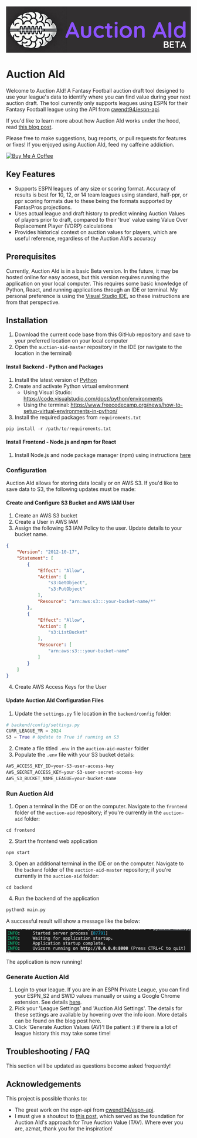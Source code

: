 ![alt text](frontend/src/Components/Auction_AId_logo_wide_beta.png)

# Auction AId

Welcome to Auction AId!  A Fantasy Football auction draft tool designed to use your league's data to identify where you can find value during your next auction draft.  The tool currently only supports leagues using ESPN for their Fantasy Football league using the API from [cwendt94/espn-api](https://github.com/cwendt94/espn-api).

If you'd like to learn more about how Auction AId works under the hood, read [this blog post](https://ryanlynch.me/Technical+Projects/AuctionAId/Auction+AId+Release+1.0+-+A+New+Tool+for+Fantasy+Football+Auction+Drafts).

Please free to make suggestions, bug reports, or pull requests for features or fixes!  If you enjoyed using Auction AId, feed my caffeine addiction.

<a href="https://buymeacoffee.com/ryanlynchuf" target="_blank"><img src="https://cdn.buymeacoffee.com/buttons/default-orange.png" alt="Buy Me A Coffee" height="41" width="174"></a>


## Key Features

- Supports ESPN leagues of any size or scoring format.  Accuracy of results is best for 10, 12, or 14 team leagues using standard, half-ppr, or ppr scoring formats due to these being the formats supported by FantasPros projections.
- Uses actual league and draft history to predict winning Auction Values of players prior to draft, compared to their 'true' value using Value Over Replacement Player (VORP) calculations
- Provides historical context on auction values for players, which are useful reference, regardless of the Auction AId's accuracy

## Prerequisites

Currently, Auction AId is in a basic Beta version.  In the future, it may be hosted online for easy access, but this version requires running the application on your local computer.  This requires some basic knowledge of Python, React, and running applications through an IDE or terminal.  My personal preference is using the [Visual Studio IDE](https://visualstudio.microsoft.com/), so these instructions are from that perspective.

## Installation

1. Download the current code base from this GitHub repository and save to your preferred location on your local computer
2. Open the `auction-aid-master` repository in the IDE (or navigate to the location in the terminal)

#### Install Backend - Python and Packages

1. Install the latest version of [Python](https://www.python.org/downloads/)
2. Create and activate Python virtual environment 
    - Using Visual Studio: https://code.visualstudio.com/docs/python/environments
    - Using the terminal: https://www.freecodecamp.org/news/how-to-setup-virtual-environments-in-python/
2. Install the required packages from `requirements.txt`

```python
pip install -r /path/to/requirements.txt
```

#### Install Frontend - Node.js and npm for React

1. Install Node.js and node package manager (npm) using instructions [here](https://gist.github.com/MichaelCurrin/aa1fc56419a355972b96bce23f3bccba)

### Configuration

Auction AId allows for storing data locally or on AWS S3.  If you'd like to save data to S3, the following updates must be made:


#### Create and Configure S3 Bucket and AWS IAM User
1. Create an AWS S3 bucket
2. Create a User in AWS IAM
3. Assign the following S3 IAM Policy to the user.  Update details to your bucket name.

```json
{
    "Version": "2012-10-17",
    "Statement": [
        {
            "Effect": "Allow",
            "Action": [
                "s3:GetObject",
                "s3:PutObject"
            ],
            "Resource": "arn:aws:s3:::your-bucket-name/*"
        },
        {
            "Effect": "Allow",
            "Action": [
                "s3:ListBucket"
            ],
            "Resource": [
                "arn:aws:s3:::your-bucket-name"
            ]
        }
    ]
}
```

4. Create AWS Access Keys for the User


#### Update Auction AId Configuration Files
1. Update the `settings.py` file location in the `backend/config` folder:

``` python
# backend/config/settings.py
CURR_LEAGUE_YR = 2024
S3 = True # Update to True if running on S3
```

2. Create a file titled `.env` in the `auction-aid-master` folder
3. Populate the `.env` file with your S3 bucket details:

```python
AWS_ACCESS_KEY_ID=your-S3-user-access-key
AWS_SECRET_ACCESS_KEY=your-S3-user-secret-access-key
AWS_S3_BUCKET_NAME_LEAGUE=your-bucket-name
```

### Run Auction AId

1. Open a terminal in the IDE or on the computer.  Navigate to the `frontend` folder of the `auction-aid` repository; if you're currently in the `auction-aid` folder:

```
cd frontend
```

2. Start the frontend web application

```
npm start
```

3. Open an additional terminal in the IDE or on the computer.  Navigate to the `backend` folder of the `auction-aid-master` repository; if you're currently in the `auction-aid` folder:

```
cd backend
```

4. Run the backend of the application

```python
python3 main.py
```

A successful result will show a message like the below:

![alt text](frontend/src/Components/image.png)

The application is now running!

### Generate Auction AId

1. Login to your league.  If you are in an ESPN Private League, you can find your ESPN_S2 and SWID values manually or using a Google Chrome extension.  See details [here](https://github.com/cwendt94/espn-api/discussions/150#discussioncomment-133615).
2. Pick your 'League Settings' and 'Auction AId Settings'.  The details for these settings are available by hovering over the info icon.  More details can be found on the blog post here.
3. Click 'Generate Auction Values (AV)'!  Be patient :) if there is a lot of league history this may take some time!

## Troubleshooting / FAQ
This section will be updated as questions become asked frequently!


## Acknowledgements
This project is possible thanks to:

- The great work on the espn-api from [cwendt94/espn-api](https://github.com/cwendt94/espn-api).
- I must give a shoutout to [this post](https://forums.footballguys.com/threads/auction-value-strategy.813174/), which served as the foundation for Auction AId's approach for True Auction Value (TAV).  Where ever you are, azmat, thank you for the inspiration!